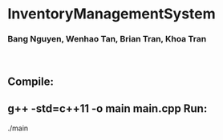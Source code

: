 # InventoryManagementSystem

### Bang Nguyen, Wenhao Tan, Brian Tran, Khoa Tran

<br/>

Compile:
-----------------
g++ -std=c++11 -o main main.cpp
Run:
-----------------
./main
<br/>
